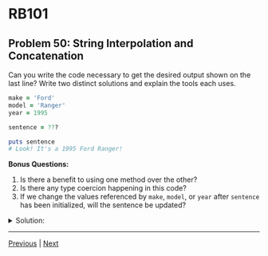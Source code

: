 # RB101
## Problem 50: String Interpolation and Concatenation

Can you write the code necessary to get the desired output shown on the last line? Write two distinct solutions and explain the tools each uses.

```ruby
make = 'Ford'
model = 'Ranger'
year = 1995

sentence = ???

puts sentence
# Look! It's a 1995 Ford Ranger!
```

**Bonus Questions:**
1. Is there a benefit to using one method over the other?
2. Is there any type coercion happening in this code?
3. If we change the values referenced by `make`, `model`, or `year` after `sentence` has been initialized, will the sentence be updated?

<details>
<summary>Solution:</summary>

**Solution 1: String interpolation**
```ruby
sentence = "Look! It's a #{year} #{make} #{model}!"
```

String interpolation uses `#{}` inside double quotes to embed expressions. Ruby automatically calls `.to_s` on the values.

**Solution 2: String concatenation**
```ruby
sentence = "Look! It's a " + year.to_s + " " + make + " " + model + "!"
```

String concatenation uses the `+` operator to join strings together. Must explicitly convert non-strings using `.to_s`.

**Bonus Answers:**

**Bonus 1**: String interpolation is generally preferred:
- More readable and concise
- Automatic type conversion
- Better performance (creates one string object)
- Works with any expression: `"Sum: #{a + b}"`

Concatenation advantages:
- More explicit about types
- Easier to see exactly what's being added

**Bonus 2**: Yes! Type coercion is happening:

With interpolation:
```ruby
"The year is #{year}"  # year (integer) is coerced to string automatically
```

With concatenation:
```ruby
"The year is " + year.to_s  # Explicit coercion with .to_s
# "The year is " + year  # => TypeError! Can't concatenate integer
```

**Bonus 3**: No, the sentence will not be updated. Strings are evaluated when created:

```ruby
make = 'Ford'
sentence = "Car: #{make}"
make = 'Toyota'
puts sentence  # => "Car: Ford" (not "Car: Toyota")
```

However, if `sentence` were a *method* instead of a variable, it could return updated values:
```ruby
make = 'Ford'
def sentence
  "Car: #{make}"
end

make = 'Toyota'
puts sentence  # Would need access to make variable (would cause error as written)
```

Better example with method:
```ruby
def sentence(make, model, year)
  "Look! It's a #{year} #{make} #{model}!"
end

make = 'Ford'
puts sentence(make, 'Ranger', 1995)  # Uses current value of make
```

</details>

---

[Previous](049.md) | [Next](051.md)

